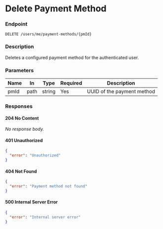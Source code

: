 # Delete Payment Method

### Endpoint

`DELETE /users/me/payment-methods/{pmId}`

### Description

Deletes a configured payment method for the authenticated user.

### Parameters

| Name | In   | Type   | Required | Description                |
| ---- | ---- | ------ | -------- | -------------------------- |
| pmId | path | string | Yes      | UUID of the payment method |

### Responses

#### 204 No Content

_No response body._

#### 401 Unauthorized

```json
{
  "error": "Unauthorized"
}
```

#### 404 Not Found

```json
{
  "error": "Payment method not found"
}
```

#### 500 Internal Server Error

```json
{
  "error": "Internal server error"
}
```
